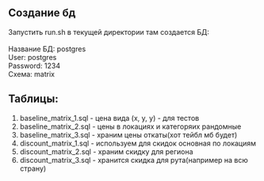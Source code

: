 ## Создание бд
Запустить run.sh в текущей директории там создается БД:\
\
Название БД: postgres\
User: postgres\
Password: 1234\
Схема: matrix


## Таблицы:
1) baseline_matrix_1.sql - цена вида (x, y, y) - для тестов
2) baseline_matrix_2.sql - цены в локациях и категоряих рандомные
3) baseline_matrix_3.sql - храним цены откаты(хот тейбл мб будет)
4) discount_matrix_1.sql - используем для скидок основная по локациям
4) discount_matrix_2.sql - храним скидку для региона
4) discount_matrix_3.sql - хранится скидка для рута(например на всю страну)